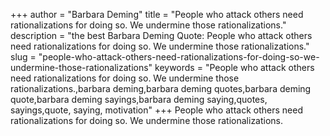 +++
author = "Barbara Deming"
title = "People who attack others need rationalizations for doing so. We undermine those rationalizations."
description = "the best Barbara Deming Quote: People who attack others need rationalizations for doing so. We undermine those rationalizations."
slug = "people-who-attack-others-need-rationalizations-for-doing-so-we-undermine-those-rationalizations"
keywords = "People who attack others need rationalizations for doing so. We undermine those rationalizations.,barbara deming,barbara deming quotes,barbara deming quote,barbara deming sayings,barbara deming saying,quotes, sayings,quote, saying, motivation"
+++
People who attack others need rationalizations for doing so. We undermine those rationalizations.
